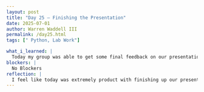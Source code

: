 ```yaml
---
layout: post
title: "Day 25 – Finishing the Presentation"
date: 2025-07-01
author: Warren Waddell III
permalink: /day25.html
tags: [" Python, Lab Work"]

what_i_learned: |
  Today my group was able to get some final feedback on our presentation. Most of the slides that we worked are complered and approved by Dr. Cole. There are some minor changes that I need to add to my slides like my personal growth and more of a visual aspect to the slides. I learned that the audience is looking more for personal growth than what goals I am supposed to meet.
blockers: |
  No Blockers
reflection: |
  I feel like today was extremely product with finishing up our presentation. There are a little more things that I feel that should be changed by tomorrow morning. I am ready to present and get our project over with because it is taking up too much time. I also think that I need to practice my parts a little because Im not completely sure about them.
---
```

